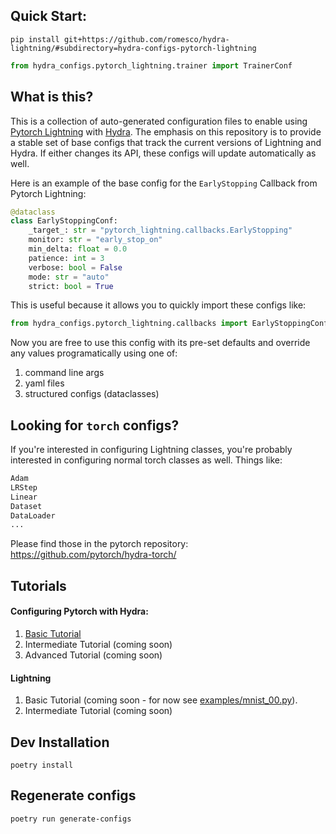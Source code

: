 ## Quick Start:

```
pip install git+https://github.com/romesco/hydra-lightning/#subdirectory=hydra-configs-pytorch-lightning
```

```python
from hydra_configs.pytorch_lightning.trainer import TrainerConf
```

## What is this?

This is a collection of auto-generated configuration files to enable using [Pytorch Lightning](https://github.com/pytorchlightning/pytorch-lightning) with [Hydra](https://hydra.cc). The emphasis on this repository is to provide a stable set of base configs that track the current versions of Lightning and Hydra. If either changes its API, these configs will update automatically as well.

Here is an example of the base config for the `EarlyStopping` Callback from Pytorch Lightning:

```python
@dataclass
class EarlyStoppingConf:
    _target_: str = "pytorch_lightning.callbacks.EarlyStopping"
    monitor: str = "early_stop_on"
    min_delta: float = 0.0
    patience: int = 3
    verbose: bool = False
    mode: str = "auto"
    strict: bool = True
```

This is useful because it allows you to quickly import these configs like:

```python
from hydra_configs.pytorch_lightning.callbacks import EarlyStoppingConf
```

Now you are free to use this config with its pre-set defaults and override any values programatically using one of:

1. command line args
2. yaml files
3. structured configs (dataclasses)

## Looking for `torch` configs?

If you're interested in configuring Lightning classes, you're probably interested in configuring normal torch classes as well.
Things like:

```python
Adam
LRStep
Linear
Dataset
DataLoader
...
```

Please find those in the pytorch repository:
https://github.com/pytorch/hydra-torch/

## Tutorials

#### Configuring Pytorch with Hydra:

1. [Basic Tutorial](https://github.com/pytorch/hydra-torch/blob/master/examples/mnist_00.md)
2. Intermediate Tutorial (coming soon)
3. Advanced Tutorial (coming soon)

#### Lightning

1. Basic Tutorial (coming soon - for now see [examples/mnist_00.py](examples/mnist_00.py)).
2. Intermediate Tutorial (coming soon)

## Dev Installation

`poetry install`

## Regenerate configs

`poetry run generate-configs`
